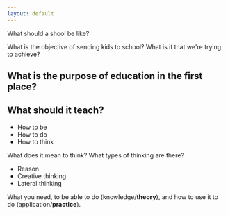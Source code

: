 ```yaml
---
layout: default
---
```


What should a shool be like?

What is the objective of sending kids to school? What is it that we're trying to achieve?

What is the purpose of education in the first place? 
---
## What should it teach?

* How to be
* How to do
* How to think

What does it mean to think? What types of thinking are there?

* Reason
* Creative thinking
* Lateral thinking


What you need, to be able to do (knowledge/__theory__), and how to use it to do (application/__practice__).
